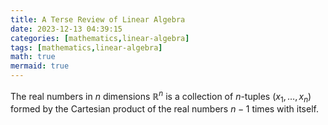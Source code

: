 ```yaml
---
title: A Terse Review of Linear Algebra
date: 2023-12-13 04:39:15
categories: [mathematics,linear-algebra]
tags: [mathematics,linear-algebra]
math: true
mermaid: true
---
```


The real numbers in $n$ dimensions $\mathbb{R}^n$ is a collection of $n$-tuples $(x_1, \ldots, x_n)$ formed by the Cartesian product of the real numbers $n-1$ times with itself.
